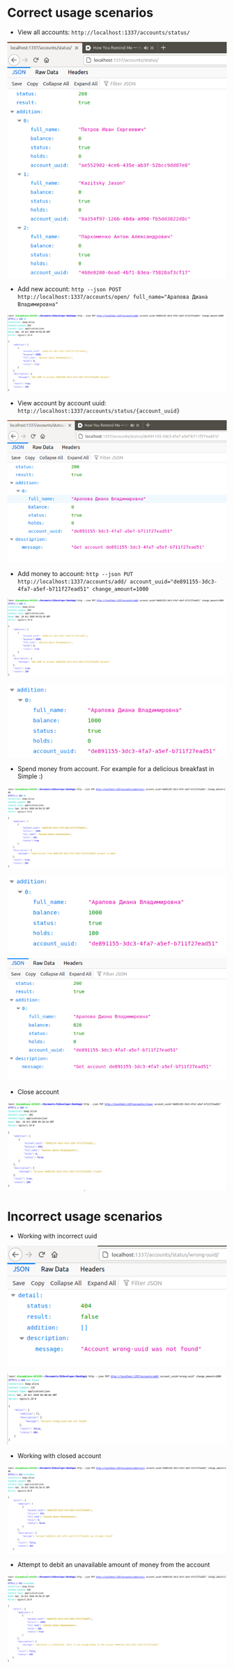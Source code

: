 # Correct usage scenarios

* View all accounts: ``http://localhost:1337/accounts/status/``

![Screen](https://github.com/DianaArapova/BankApp/blob/main/docs/screens/status_all.png)

* Add new account: ``http --json POST http://localhost:1337/accounts/open/ full_name="Арапова Диана Владимировна"``

![Screen](https://github.com/DianaArapova/BankApp/blob/main/docs/screens/add.png)

* View account by account uuid: ``http://localhost:1337/accounts/status/{account_uuid}``

![Screen](https://github.com/DianaArapova/BankApp/blob/main/docs/screens/status_by_uuid.png)

* Add money to account: ``http --json PUT http://localhost:1337/accounts/add/ account_uuid="de891155-3dc3-4fa7-a5ef-b711f27ead51" change_amount=1000``

![Screen](https://github.com/DianaArapova/BankApp/blob/main/docs/screens/add.png)

![Screen](https://github.com/DianaArapova/BankApp/blob/main/docs/screens/after_addition.png)

* Spend money from account. For example for a delicious breakfast in Simple :)

![Screen](https://github.com/DianaArapova/BankApp/blob/main/docs/screens/substract.png)

![Screen](https://github.com/DianaArapova/BankApp/blob/main/docs/screens/after_subtraction.png)

![Screen](https://github.com/DianaArapova/BankApp/blob/main/docs/screens/afte_clearing_holds.png)

* Close account

![Screen](https://github.com/DianaArapova/BankApp/blob/main/docs/screens/close.png)


# Incorrect usage scenarios

* Working with incorrect uuid

![Screen](https://github.com/DianaArapova/BankApp/blob/main/docs/screens/get_account_by_wrong_uuid.png)

![Screen](https://github.com/DianaArapova/BankApp/blob/main/docs/screens/add_to_wrong_uuid.png)

* Working with closed account

![Screen](https://github.com/DianaArapova/BankApp/blob/main/docs/screens/add_to_close_account.png)

* Attempt to debit an unavailable amount of money from the account

![Screen](https://github.com/DianaArapova/BankApp/blob/main/docs/screens/wrong_substaction.png)


